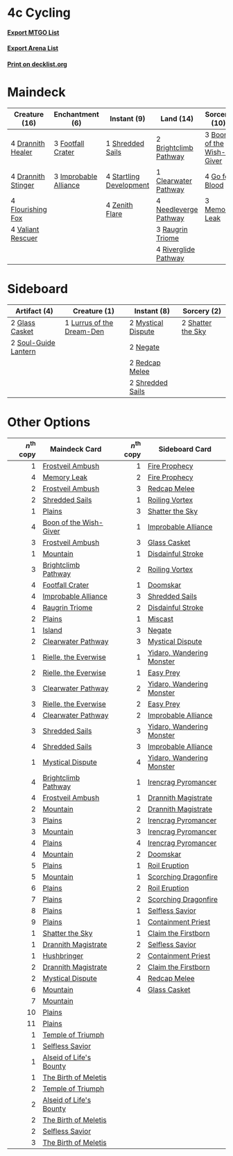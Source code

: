 # 4c Cycling

#### [Export MTGO List](../collection/4c%20Cycling/4c%20Cycling.txt)
#### [Export Arena List](../collection/4c%20Cycling/4c%20Cycling_arena.txt)
#### [Print on decklist.org](http://decklist.org/?deckmain=1%09Blightstep%20Pathway%0A3%09Boon%20of%20the%20Wish-Giver%0A2%09Brightclimb%20Pathway%0A1%09Clearwater%20Pathway%0A4%09Drannith%20Healer%0A4%09Drannith%20Stinger%0A4%09Flourishing%20Fox%0A3%09Footfall%20Crater%0A4%09Go%20for%20Blood%0A4%09Hengegate%20Pathway%0A3%09Improbable%20Alliance%0A3%09Memory%20Leak%0A4%09Needleverge%20Pathway%0A3%09Raugrin%20Triome%0A4%09Riverglide%20Pathway%0A1%09Shredded%20Sails%0A4%09Startling%20Development%0A4%09Valiant%20Rescuer%0A4%09Zenith%20Flare&deckside=2%09Glass%20Casket%0A1%09Lurrus%20of%20the%20Dream-Den%0A2%09Mystical%20Dispute%0A2%09Negate%0A2%09Redcap%20Melee%0A2%09Shatter%20the%20Sky%0A2%09Shredded%20Sails%0A2%09Soul-Guide%20Lantern)
# Maindeck

|                                        Creature (16)                                        |                                        Enchantment (6)                                         |                                           Instant (9)                                            |                                           Land (14)                                            |                                           Sorcery (10)                                            |    Unknown (5)     |
|---------------------------------------------------------------------------------------------|------------------------------------------------------------------------------------------------|--------------------------------------------------------------------------------------------------|------------------------------------------------------------------------------------------------|---------------------------------------------------------------------------------------------------|--------------------|
|4 [Drannith Healer](http://gatherer.wizards.com/Pages/Card/Details.aspx?multiverseid=479530) |3 [Footfall Crater](http://gatherer.wizards.com/Pages/Card/Details.aspx?multiverseid=479638)    |1 [Shredded Sails](http://gatherer.wizards.com/Pages/Card/Details.aspx?multiverseid=479656)       |2 [Brightclimb Pathway](http://gatherer.wizards.com/Pages/Card/Details.aspx?multiverseid=491911)|3 [Boon of the Wish-Giver](http://gatherer.wizards.com/Pages/Card/Details.aspx?multiverseid=479563)|1 Blightstep Pathway|
|4 [Drannith Stinger](http://gatherer.wizards.com/Pages/Card/Details.aspx?multiverseid=479633)|3 [Improbable Alliance](http://gatherer.wizards.com/Pages/Card/Details.aspx?multiverseid=473155)|4 [Startling Development](http://gatherer.wizards.com/Pages/Card/Details.aspx?multiverseid=479588)|1 [Clearwater Pathway](http://gatherer.wizards.com/Pages/Card/Details.aspx?multiverseid=491913) |4 [Go for Blood](http://gatherer.wizards.com/Pages/Card/Details.aspx?multiverseid=479642)          |4 Hengegate Pathway |
|4 [Flourishing Fox](http://gatherer.wizards.com/Pages/Card/Details.aspx?multiverseid=479533) |                                                                                                |4 [Zenith Flare](http://gatherer.wizards.com/Pages/Card/Details.aspx?multiverseid=479737)         |4 [Needleverge Pathway](http://gatherer.wizards.com/Pages/Card/Details.aspx?multiverseid=491918)|3 [Memory Leak](http://gatherer.wizards.com/Pages/Card/Details.aspx?multiverseid=479615)           |                    |
|4 [Valiant Rescuer](http://gatherer.wizards.com/Pages/Card/Details.aspx?multiverseid=479556) |                                                                                                |                                                                                                  |3 [Raugrin Triome](http://gatherer.wizards.com/Pages/Card/Details.aspx?multiverseid=479771)     |                                                                                                   |                    |
|                                                                                             |                                                                                                |                                                                                                  |4 [Riverglide Pathway](http://gatherer.wizards.com/Pages/Card/Details.aspx?multiverseid=491920) |                                                                                                   |                    |


# Sideboard

|                                         Artifact (4)                                          |                                            Creature (1)                                            |                                         Instant (8)                                         |                                        Sorcery (2)                                         |
|-----------------------------------------------------------------------------------------------|----------------------------------------------------------------------------------------------------|---------------------------------------------------------------------------------------------|--------------------------------------------------------------------------------------------|
|2 [Glass Casket](http://gatherer.wizards.com/Pages/Card/Details.aspx?multiverseid=472977)      |1 [Lurrus of the Dream-Den](http://gatherer.wizards.com/Pages/Card/Details.aspx?multiverseid=479746)|2 [Mystical Dispute](http://gatherer.wizards.com/Pages/Card/Details.aspx?multiverseid=473020)|2 [Shatter the Sky](http://gatherer.wizards.com/Pages/Card/Details.aspx?multiverseid=476288)|
|2 [Soul-Guide Lantern](http://gatherer.wizards.com/Pages/Card/Details.aspx?multiverseid=476488)|                                                                                                    |2 [Negate](http://gatherer.wizards.com/Pages/Card/Details.aspx?multiverseid=423707)          |                                                                                            |
|                                                                                               |                                                                                                    |2 [Redcap Melee](http://gatherer.wizards.com/Pages/Card/Details.aspx?multiverseid=473097)    |                                                                                            |
|                                                                                               |                                                                                                    |2 [Shredded Sails](http://gatherer.wizards.com/Pages/Card/Details.aspx?multiverseid=479656)  |                                                                                            |


# Other Options

|*n*<sup>th</sup> copy|                                          Maindeck Card                                           |*n*<sup>th</sup> copy|                                           Sideboard Card                                           |
|--------------------:|--------------------------------------------------------------------------------------------------|--------------------:|----------------------------------------------------------------------------------------------------|
|                    1|[Frostveil Ambush](http://gatherer.wizards.com/Pages/Card/Details.aspx?multiverseid=479572)       |                    1|[Fire Prophecy](http://gatherer.wizards.com/Pages/Card/Details.aspx?multiverseid=479636)            |
|                    4|[Memory Leak](http://gatherer.wizards.com/Pages/Card/Details.aspx?multiverseid=479615)            |                    2|[Fire Prophecy](http://gatherer.wizards.com/Pages/Card/Details.aspx?multiverseid=479636)            |
|                    2|[Frostveil Ambush](http://gatherer.wizards.com/Pages/Card/Details.aspx?multiverseid=479572)       |                    3|[Redcap Melee](http://gatherer.wizards.com/Pages/Card/Details.aspx?multiverseid=473097)             |
|                    2|[Shredded Sails](http://gatherer.wizards.com/Pages/Card/Details.aspx?multiverseid=479656)         |                    1|[Roiling Vortex](http://gatherer.wizards.com/Pages/Card/Details.aspx?multiverseid=491797)           |
|                    1|[Plains](http://gatherer.wizards.com/Pages/Card/Details.aspx?multiverseid=439856)                 |                    3|[Shatter the Sky](http://gatherer.wizards.com/Pages/Card/Details.aspx?multiverseid=476288)          |
|                    4|[Boon of the Wish-Giver](http://gatherer.wizards.com/Pages/Card/Details.aspx?multiverseid=479563) |                    1|[Improbable Alliance](http://gatherer.wizards.com/Pages/Card/Details.aspx?multiverseid=473155)      |
|                    3|[Frostveil Ambush](http://gatherer.wizards.com/Pages/Card/Details.aspx?multiverseid=479572)       |                    3|[Glass Casket](http://gatherer.wizards.com/Pages/Card/Details.aspx?multiverseid=472977)             |
|                    1|[Mountain](http://gatherer.wizards.com/Pages/Card/Details.aspx?multiverseid=439859)               |                    1|[Disdainful Stroke](http://gatherer.wizards.com/Pages/Card/Details.aspx?multiverseid=420705)        |
|                    3|[Brightclimb Pathway](http://gatherer.wizards.com/Pages/Card/Details.aspx?multiverseid=491911)    |                    2|[Roiling Vortex](http://gatherer.wizards.com/Pages/Card/Details.aspx?multiverseid=491797)           |
|                    4|[Footfall Crater](http://gatherer.wizards.com/Pages/Card/Details.aspx?multiverseid=479638)        |                    1|[Doomskar](http://gatherer.wizards.com/Pages/Card/Details.aspx?multiverseid=503613)                 |
|                    4|[Improbable Alliance](http://gatherer.wizards.com/Pages/Card/Details.aspx?multiverseid=473155)    |                    3|[Shredded Sails](http://gatherer.wizards.com/Pages/Card/Details.aspx?multiverseid=479656)           |
|                    4|[Raugrin Triome](http://gatherer.wizards.com/Pages/Card/Details.aspx?multiverseid=479771)         |                    2|[Disdainful Stroke](http://gatherer.wizards.com/Pages/Card/Details.aspx?multiverseid=420705)        |
|                    2|[Plains](http://gatherer.wizards.com/Pages/Card/Details.aspx?multiverseid=439856)                 |                    1|[Miscast](http://gatherer.wizards.com/Pages/Card/Details.aspx?multiverseid=485380)                  |
|                    1|[Island](http://gatherer.wizards.com/Pages/Card/Details.aspx?multiverseid=439857)                 |                    3|[Negate](http://gatherer.wizards.com/Pages/Card/Details.aspx?multiverseid=423707)                   |
|                    2|[Clearwater Pathway](http://gatherer.wizards.com/Pages/Card/Details.aspx?multiverseid=491913)     |                    3|[Mystical Dispute](http://gatherer.wizards.com/Pages/Card/Details.aspx?multiverseid=473020)         |
|                    1|[Rielle, the Everwise](http://gatherer.wizards.com/Pages/Card/Details.aspx?multiverseid=479723)   |                    1|[Yidaro, Wandering Monster](http://gatherer.wizards.com/Pages/Card/Details.aspx?multiverseid=479661)|
|                    2|[Rielle, the Everwise](http://gatherer.wizards.com/Pages/Card/Details.aspx?multiverseid=479723)   |                    1|[Easy Prey](http://gatherer.wizards.com/Pages/Card/Details.aspx?multiverseid=479607)                |
|                    3|[Clearwater Pathway](http://gatherer.wizards.com/Pages/Card/Details.aspx?multiverseid=491913)     |                    2|[Yidaro, Wandering Monster](http://gatherer.wizards.com/Pages/Card/Details.aspx?multiverseid=479661)|
|                    3|[Rielle, the Everwise](http://gatherer.wizards.com/Pages/Card/Details.aspx?multiverseid=479723)   |                    2|[Easy Prey](http://gatherer.wizards.com/Pages/Card/Details.aspx?multiverseid=479607)                |
|                    4|[Clearwater Pathway](http://gatherer.wizards.com/Pages/Card/Details.aspx?multiverseid=491913)     |                    2|[Improbable Alliance](http://gatherer.wizards.com/Pages/Card/Details.aspx?multiverseid=473155)      |
|                    3|[Shredded Sails](http://gatherer.wizards.com/Pages/Card/Details.aspx?multiverseid=479656)         |                    3|[Yidaro, Wandering Monster](http://gatherer.wizards.com/Pages/Card/Details.aspx?multiverseid=479661)|
|                    4|[Shredded Sails](http://gatherer.wizards.com/Pages/Card/Details.aspx?multiverseid=479656)         |                    3|[Improbable Alliance](http://gatherer.wizards.com/Pages/Card/Details.aspx?multiverseid=473155)      |
|                    1|[Mystical Dispute](http://gatherer.wizards.com/Pages/Card/Details.aspx?multiverseid=473020)       |                    4|[Yidaro, Wandering Monster](http://gatherer.wizards.com/Pages/Card/Details.aspx?multiverseid=479661)|
|                    4|[Brightclimb Pathway](http://gatherer.wizards.com/Pages/Card/Details.aspx?multiverseid=491911)    |                    1|[Irencrag Pyromancer](http://gatherer.wizards.com/Pages/Card/Details.aspx?multiverseid=473090)      |
|                    4|[Frostveil Ambush](http://gatherer.wizards.com/Pages/Card/Details.aspx?multiverseid=479572)       |                    1|[Drannith Magistrate](http://gatherer.wizards.com/Pages/Card/Details.aspx?multiverseid=479531)      |
|                    2|[Mountain](http://gatherer.wizards.com/Pages/Card/Details.aspx?multiverseid=439859)               |                    2|[Drannith Magistrate](http://gatherer.wizards.com/Pages/Card/Details.aspx?multiverseid=479531)      |
|                    3|[Plains](http://gatherer.wizards.com/Pages/Card/Details.aspx?multiverseid=439856)                 |                    2|[Irencrag Pyromancer](http://gatherer.wizards.com/Pages/Card/Details.aspx?multiverseid=473090)      |
|                    3|[Mountain](http://gatherer.wizards.com/Pages/Card/Details.aspx?multiverseid=439859)               |                    3|[Irencrag Pyromancer](http://gatherer.wizards.com/Pages/Card/Details.aspx?multiverseid=473090)      |
|                    4|[Plains](http://gatherer.wizards.com/Pages/Card/Details.aspx?multiverseid=439856)                 |                    4|[Irencrag Pyromancer](http://gatherer.wizards.com/Pages/Card/Details.aspx?multiverseid=473090)      |
|                    4|[Mountain](http://gatherer.wizards.com/Pages/Card/Details.aspx?multiverseid=439859)               |                    2|[Doomskar](http://gatherer.wizards.com/Pages/Card/Details.aspx?multiverseid=503613)                 |
|                    5|[Plains](http://gatherer.wizards.com/Pages/Card/Details.aspx?multiverseid=439856)                 |                    1|[Roil Eruption](http://gatherer.wizards.com/Pages/Card/Details.aspx?multiverseid=491796)            |
|                    5|[Mountain](http://gatherer.wizards.com/Pages/Card/Details.aspx?multiverseid=439859)               |                    1|[Scorching Dragonfire](http://gatherer.wizards.com/Pages/Card/Details.aspx?multiverseid=473101)     |
|                    6|[Plains](http://gatherer.wizards.com/Pages/Card/Details.aspx?multiverseid=439856)                 |                    2|[Roil Eruption](http://gatherer.wizards.com/Pages/Card/Details.aspx?multiverseid=491796)            |
|                    7|[Plains](http://gatherer.wizards.com/Pages/Card/Details.aspx?multiverseid=439856)                 |                    2|[Scorching Dragonfire](http://gatherer.wizards.com/Pages/Card/Details.aspx?multiverseid=473101)     |
|                    8|[Plains](http://gatherer.wizards.com/Pages/Card/Details.aspx?multiverseid=439856)                 |                    1|[Selfless Savior](http://gatherer.wizards.com/Pages/Card/Details.aspx?multiverseid=485359)          |
|                    9|[Plains](http://gatherer.wizards.com/Pages/Card/Details.aspx?multiverseid=439856)                 |                    1|[Containment Priest](http://gatherer.wizards.com/Pages/Card/Details.aspx?multiverseid=389470)       |
|                    1|[Shatter the Sky](http://gatherer.wizards.com/Pages/Card/Details.aspx?multiverseid=476288)        |                    1|[Claim the Firstborn](http://gatherer.wizards.com/Pages/Card/Details.aspx?multiverseid=473080)      |
|                    1|[Drannith Magistrate](http://gatherer.wizards.com/Pages/Card/Details.aspx?multiverseid=479531)    |                    2|[Selfless Savior](http://gatherer.wizards.com/Pages/Card/Details.aspx?multiverseid=485359)          |
|                    1|[Hushbringer](http://gatherer.wizards.com/Pages/Card/Details.aspx?multiverseid=472980)            |                    2|[Containment Priest](http://gatherer.wizards.com/Pages/Card/Details.aspx?multiverseid=389470)       |
|                    2|[Drannith Magistrate](http://gatherer.wizards.com/Pages/Card/Details.aspx?multiverseid=479531)    |                    2|[Claim the Firstborn](http://gatherer.wizards.com/Pages/Card/Details.aspx?multiverseid=473080)      |
|                    2|[Mystical Dispute](http://gatherer.wizards.com/Pages/Card/Details.aspx?multiverseid=473020)       |                    4|[Redcap Melee](http://gatherer.wizards.com/Pages/Card/Details.aspx?multiverseid=473097)             |
|                    6|[Mountain](http://gatherer.wizards.com/Pages/Card/Details.aspx?multiverseid=439859)               |                    4|[Glass Casket](http://gatherer.wizards.com/Pages/Card/Details.aspx?multiverseid=472977)             |
|                    7|[Mountain](http://gatherer.wizards.com/Pages/Card/Details.aspx?multiverseid=439859)               |                     |                                                                                                    |
|                   10|[Plains](http://gatherer.wizards.com/Pages/Card/Details.aspx?multiverseid=439856)                 |                     |                                                                                                    |
|                   11|[Plains](http://gatherer.wizards.com/Pages/Card/Details.aspx?multiverseid=439856)                 |                     |                                                                                                    |
|                    1|[Temple of Triumph](http://gatherer.wizards.com/Pages/Card/Details.aspx?multiverseid=373560)      |                     |                                                                                                    |
|                    1|[Selfless Savior](http://gatherer.wizards.com/Pages/Card/Details.aspx?multiverseid=485359)        |                     |                                                                                                    |
|                    1|[Alseid of Life's Bounty](http://gatherer.wizards.com/Pages/Card/Details.aspx?multiverseid=476252)|                     |                                                                                                    |
|                    1|[The Birth of Meletis](http://gatherer.wizards.com/Pages/Card/Details.aspx?multiverseid=476256)   |                     |                                                                                                    |
|                    2|[Temple of Triumph](http://gatherer.wizards.com/Pages/Card/Details.aspx?multiverseid=373560)      |                     |                                                                                                    |
|                    2|[Alseid of Life's Bounty](http://gatherer.wizards.com/Pages/Card/Details.aspx?multiverseid=476252)|                     |                                                                                                    |
|                    2|[The Birth of Meletis](http://gatherer.wizards.com/Pages/Card/Details.aspx?multiverseid=476256)   |                     |                                                                                                    |
|                    2|[Selfless Savior](http://gatherer.wizards.com/Pages/Card/Details.aspx?multiverseid=485359)        |                     |                                                                                                    |
|                    3|[The Birth of Meletis](http://gatherer.wizards.com/Pages/Card/Details.aspx?multiverseid=476256)   |                     |                                                                                                    |

